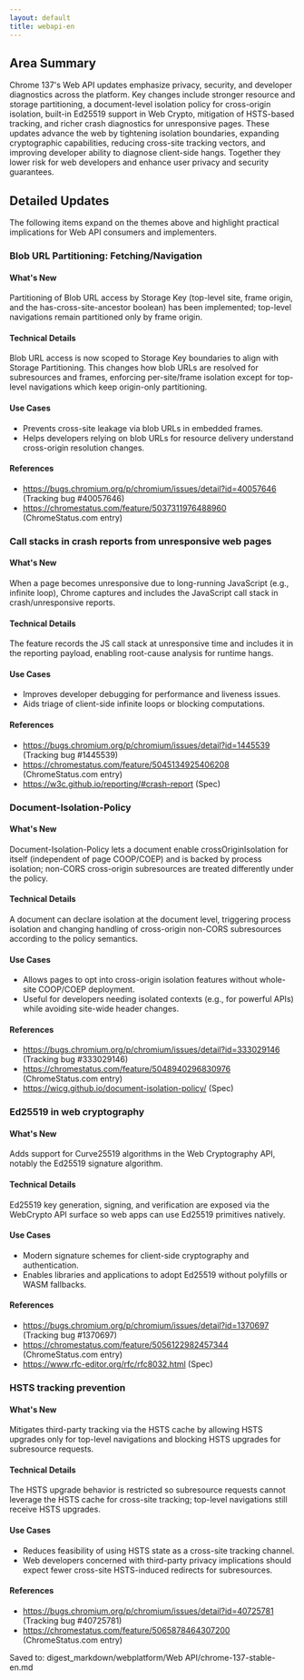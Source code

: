 ```yaml
---
layout: default
title: webapi-en
---
```


## Area Summary

Chrome 137's Web API updates emphasize privacy, security, and developer diagnostics across the platform. Key changes include stronger resource and storage partitioning, a document-level isolation policy for cross-origin isolation, built-in Ed25519 support in Web Crypto, mitigation of HSTS-based tracking, and richer crash diagnostics for unresponsive pages. These updates advance the web by tightening isolation boundaries, expanding cryptographic capabilities, reducing cross-site tracking vectors, and improving developer ability to diagnose client-side hangs. Together they lower risk for web developers and enhance user privacy and security guarantees.

## Detailed Updates

The following items expand on the themes above and highlight practical implications for Web API consumers and implementers.

### Blob URL Partitioning: Fetching/Navigation

#### What's New
Partitioning of Blob URL access by Storage Key (top-level site, frame origin, and the has-cross-site-ancestor boolean) has been implemented; top-level navigations remain partitioned only by frame origin.

#### Technical Details
Blob URL access is now scoped to Storage Key boundaries to align with Storage Partitioning. This changes how blob URLs are resolved for subresources and frames, enforcing per-site/frame isolation except for top-level navigations which keep origin-only partitioning.

#### Use Cases
- Prevents cross-site leakage via blob URLs in embedded frames.
- Helps developers relying on blob URLs for resource delivery understand cross-origin resolution changes.

#### References
- https://bugs.chromium.org/p/chromium/issues/detail?id=40057646 (Tracking bug #40057646)
- https://chromestatus.com/feature/5037311976488960 (ChromeStatus.com entry)

### Call stacks in crash reports from unresponsive web pages

#### What's New
When a page becomes unresponsive due to long-running JavaScript (e.g., infinite loop), Chrome captures and includes the JavaScript call stack in crash/unresponsive reports.

#### Technical Details
The feature records the JS call stack at unresponsive time and includes it in the reporting payload, enabling root-cause analysis for runtime hangs.

#### Use Cases
- Improves developer debugging for performance and liveness issues.
- Aids triage of client-side infinite loops or blocking computations.

#### References
- https://bugs.chromium.org/p/chromium/issues/detail?id=1445539 (Tracking bug #1445539)
- https://chromestatus.com/feature/5045134925406208 (ChromeStatus.com entry)
- https://w3c.github.io/reporting/#crash-report (Spec)

### Document-Isolation-Policy

#### What's New
Document-Isolation-Policy lets a document enable crossOriginIsolation for itself (independent of page COOP/COEP) and is backed by process isolation; non-CORS cross-origin subresources are treated differently under the policy.

#### Technical Details
A document can declare isolation at the document level, triggering process isolation and changing handling of cross-origin non-CORS subresources according to the policy semantics.

#### Use Cases
- Allows pages to opt into cross-origin isolation features without whole-site COOP/COEP deployment.
- Useful for developers needing isolated contexts (e.g., for powerful APIs) while avoiding site-wide header changes.

#### References
- https://bugs.chromium.org/p/chromium/issues/detail?id=333029146 (Tracking bug #333029146)
- https://chromestatus.com/feature/5048940296830976 (ChromeStatus.com entry)
- https://wicg.github.io/document-isolation-policy/ (Spec)

### Ed25519 in web cryptography

#### What's New
Adds support for Curve25519 algorithms in the Web Cryptography API, notably the Ed25519 signature algorithm.

#### Technical Details
Ed25519 key generation, signing, and verification are exposed via the WebCrypto API surface so web apps can use Ed25519 primitives natively.

#### Use Cases
- Modern signature schemes for client-side cryptography and authentication.
- Enables libraries and applications to adopt Ed25519 without polyfills or WASM fallbacks.

#### References
- https://bugs.chromium.org/p/chromium/issues/detail?id=1370697 (Tracking bug #1370697)
- https://chromestatus.com/feature/5056122982457344 (ChromeStatus.com entry)
- https://www.rfc-editor.org/rfc/rfc8032.html (Spec)

### HSTS tracking prevention

#### What's New
Mitigates third-party tracking via the HSTS cache by allowing HSTS upgrades only for top-level navigations and blocking HSTS upgrades for subresource requests.

#### Technical Details
The HSTS upgrade behavior is restricted so subresource requests cannot leverage the HSTS cache for cross-site tracking; top-level navigations still receive HSTS upgrades.

#### Use Cases
- Reduces feasibility of using HSTS state as a cross-site tracking channel.
- Web developers concerned with third-party privacy implications should expect fewer cross-site HSTS-induced redirects for subresources.

#### References
- https://bugs.chromium.org/p/chromium/issues/detail?id=40725781 (Tracking bug #40725781)
- https://chromestatus.com/feature/5065878464307200 (ChromeStatus.com entry)

Saved to: digest_markdown/webplatform/Web API/chrome-137-stable-en.md

